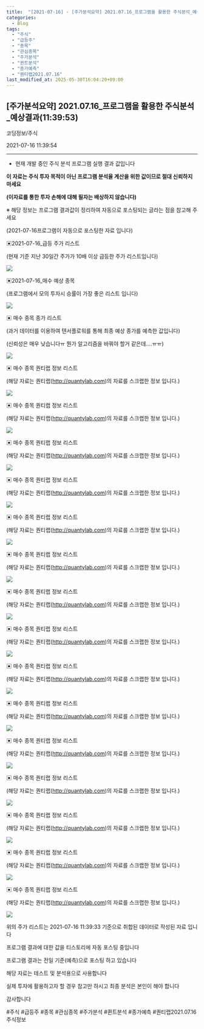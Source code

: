 ```yaml
---
title:  "[2021-07-16] - [주가분석요약] 2021.07.16_프로그램을 활용한 주식분석_예상결과(11:39:53)"
categories:
  - Blog
tags:
  - "주식"
  - "급등주"
  - "종목"
  - "관심종목"
  - "주가분석"
  - "퀸트분석"
  - "종가예측"
  - "퀀티랩2021.07.16"
last_modified_at: 2025-05-30T16:04:20+09:00
---
```


## [주가분석요약] 2021.07.16_프로그램을 활용한 주식분석_예상결과(11:39:53)

코딩정보/주식

2021-07-16 11:39:54

* * *

* 현재 개발 중인 주식 분석 프로그램 실행 결과 값입니다

**이 자료는 주식 투자 목적이 아닌 프로그램 분석율 계산을 위한 값이므로 절대 신뢰하지 마세요**

**(이자료를 통한 투자 손해에 대해 필자는 배상하지 않습니다)**

※ 해당 정보는 프로그램 결과값이 정리하여 자동으로 포스팅되는 글라는 점을 참고해 주세요

(2021-07-16프로그램이 자동으로 포스팅한 자료 입니다)

▣2021-07-16_급등 주가 리스트

(현재 기준 지난 30일간 주가가 10배 이상 급등한 주가 리스트입니다)

![](/assets/images/주가분석요약_2021_07_16_프로그램을_활용한_주식분석_예상결과_11_39_53/img.png)

▣2021-07-16_매수 예상 종목

(프로그램에서 모의 투자시 승률이 가장 좋은 리스트 입니다)

![](/assets/images/주가분석요약_2021_07_16_프로그램을_활용한_주식분석_예상결과_11_39_53/img_1.png)

▣ 매수 종목 종가 리스트

(과거 데이터를 이용하여 텐서플로워를 통해 최종 예상 종가를 예측한 값입니다)

(신뢰성은 매우 낮습니다ㅠ 뭔가 알고리즘을 바꿔야 할거 같은데....ㅠㅠ)

![](/assets/images/주가분석요약_2021_07_16_프로그램을_활용한_주식분석_예상결과_11_39_53/img_2.png)

▣ 매수 종목 퀀티랩 정보 리스트

(해당 자료는 퀀티랩(http://quantylab.com)의 자료를 스크랩한 정보 입니다.)

![](/assets/images/주가분석요약_2021_07_16_프로그램을_활용한_주식분석_예상결과_11_39_53/img_3.png)

▣ 매수 종목 퀀티랩 정보 리스트

(해당 자료는 퀀티랩(http://quantylab.com)의 자료를 스크랩한 정보 입니다.)

![](/assets/images/주가분석요약_2021_07_16_프로그램을_활용한_주식분석_예상결과_11_39_53/img_4.png)

▣ 매수 종목 퀀티랩 정보 리스트

(해당 자료는 퀀티랩(http://quantylab.com)의 자료를 스크랩한 정보 입니다.)

![](/assets/images/주가분석요약_2021_07_16_프로그램을_활용한_주식분석_예상결과_11_39_53/img_5.png)

▣ 매수 종목 퀀티랩 정보 리스트

(해당 자료는 퀀티랩(http://quantylab.com)의 자료를 스크랩한 정보 입니다.)

![](/assets/images/주가분석요약_2021_07_16_프로그램을_활용한_주식분석_예상결과_11_39_53/img_6.png)

▣ 매수 종목 퀀티랩 정보 리스트

(해당 자료는 퀀티랩(http://quantylab.com)의 자료를 스크랩한 정보 입니다.)

![](/assets/images/주가분석요약_2021_07_16_프로그램을_활용한_주식분석_예상결과_11_39_53/img_7.png)

▣ 매수 종목 퀀티랩 정보 리스트

(해당 자료는 퀀티랩(http://quantylab.com)의 자료를 스크랩한 정보 입니다.)

![](/assets/images/주가분석요약_2021_07_16_프로그램을_활용한_주식분석_예상결과_11_39_53/img_8.png)

▣ 매수 종목 퀀티랩 정보 리스트

(해당 자료는 퀀티랩(http://quantylab.com)의 자료를 스크랩한 정보 입니다.)

![](/assets/images/주가분석요약_2021_07_16_프로그램을_활용한_주식분석_예상결과_11_39_53/img_9.png)

▣ 매수 종목 퀀티랩 정보 리스트

(해당 자료는 퀀티랩(http://quantylab.com)의 자료를 스크랩한 정보 입니다.)

![](/assets/images/주가분석요약_2021_07_16_프로그램을_활용한_주식분석_예상결과_11_39_53/img_10.png)

▣ 매수 종목 퀀티랩 정보 리스트

(해당 자료는 퀀티랩(http://quantylab.com)의 자료를 스크랩한 정보 입니다.)

![](/assets/images/주가분석요약_2021_07_16_프로그램을_활용한_주식분석_예상결과_11_39_53/img_11.png)

▣ 매수 종목 퀀티랩 정보 리스트

(해당 자료는 퀀티랩(http://quantylab.com)의 자료를 스크랩한 정보 입니다.)

![](/assets/images/주가분석요약_2021_07_16_프로그램을_활용한_주식분석_예상결과_11_39_53/img_12.png)

▣ 매수 종목 퀀티랩 정보 리스트

(해당 자료는 퀀티랩(http://quantylab.com)의 자료를 스크랩한 정보 입니다.)

![](/assets/images/주가분석요약_2021_07_16_프로그램을_활용한_주식분석_예상결과_11_39_53/img_13.png)

▣ 매수 종목 퀀티랩 정보 리스트

(해당 자료는 퀀티랩(http://quantylab.com)의 자료를 스크랩한 정보 입니다.)

![](/assets/images/주가분석요약_2021_07_16_프로그램을_활용한_주식분석_예상결과_11_39_53/img_14.png)

▣ 매수 종목 퀀티랩 정보 리스트

(해당 자료는 퀀티랩(http://quantylab.com)의 자료를 스크랩한 정보 입니다.)

![](/assets/images/주가분석요약_2021_07_16_프로그램을_활용한_주식분석_예상결과_11_39_53/img_15.png)

▣ 매수 종목 퀀티랩 정보 리스트

(해당 자료는 퀀티랩(http://quantylab.com)의 자료를 스크랩한 정보 입니다.)

![](/assets/images/주가분석요약_2021_07_16_프로그램을_활용한_주식분석_예상결과_11_39_53/img_16.png)

▣ 매수 종목 퀀티랩 정보 리스트

(해당 자료는 퀀티랩(http://quantylab.com)의 자료를 스크랩한 정보 입니다.)

![](/assets/images/주가분석요약_2021_07_16_프로그램을_활용한_주식분석_예상결과_11_39_53/img_17.png)

위의 주가 리스트는 2021-07-16 11:39:33 기준으로 취합된 데이터로 작성된 자료 입니다

프로그램 결과에 대한 값을 티스토리에 자동 포스팅 중입니다

프로그램 결과는 전일 기준(예측)으로 포스팅 하고 있습니다

해당 자료는 테스트 및 분석용으로 사용합니다

실제 투자에 활용하고자 할 경우 참고만 하시고 최종 분석은 본인이 해야 합니다

감사합니다

  

#주식 #급등주 #종목 #관심종목 #주가분석 #퀸트분석 #종가예측 #퀀티랩2021.07.16 주식정보

